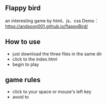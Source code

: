 ## Flappy bird
an interesting game by html、js、css
Demo：https://andsoon001.github.io/flappyBird/

## How to use
- just download the three files in the same dir
- click to the index.html
- begin to play

## game rules
- click to your space or mouse's left key   
- avoid to 
